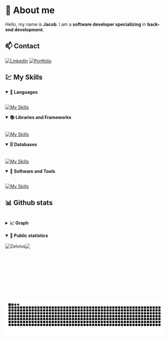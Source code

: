 # 📗 About me

Hello, my name is **Jacob**.
I am a **software developer specializing** in **back-end development**.


## 📫 Contact

[![LinkedIn](https://img.shields.io/badge/LinkedIn-0077B5?style=for-the-badge&logo=linkedin&logoColor=white)](https://www.linkedin.com/in/jacob-j%C3%B8rgensen-851430261/) 
[![Portfolio](https://img.shields.io/badge/Portfolio-FF5722?style=for-the-badge&logo=todoist&logoColor=white)](https://jacob-j.com/)

## 💹 My Skills 

<details open>
  <summary><b>📌 Languages</b></summary>
  <br>

[![My Skills](https://skillicons.dev/icons?i=rust,cs,react&perline=3)](https://skillicons.dev)
</details>

<details open>
  <summary><b>📚 Libraries and Frameworks</b></summary>
  <br>

[![My Skills](https://skillicons.dev/icons?i=vue,dotnet,html,css,bootstrap&perline=3)](https://skillicons.dev)
</details>

<details open>
  <summary><b>🗄️ Databases</b></summary>
  <br>

[![My Skills](https://skillicons.dev/icons?i=postgres,mysql,sqlite&perline=3)](https://skillicons.dev)
</details>

<details open>
  <summary><b>🔧 Software and Tools</b></summary>
  <br>

[![My Skills](https://skillicons.dev/icons?i=linux,windows,docker,git,androidstudio,nodejs,cloudflare&perline=3)](https://skillicons.dev)
</details>

## 📊 Github stats

<br>
<details>
  <summary><b>📈 Graph</b></summary>
  <br>

[![Jacob's github activity graph](https://github-readme-activity-graph.vercel.app/graph?username=Zelvios&bg_color=0a0222&color=b3b3b3&line=157520&point=206541&area=true&hide_border=true)](https://github.com/ashutosh00710/github-readme-activity-graph)
</details>

<br>
<details open>
  <summary><b>🧬 Public statistics</b></summary>
  <br>

  <img align="left" height="180" src="https://github-readme-stats.vercel.app/api/top-langs/?username=Zelvios&layout=compact&theme=tokyonight" alt=Zelvios />
  <img align="left" src="http://github-profile-summary-cards.vercel.app/api/cards/profile-details?username=Zelvios&theme=tokyonight" height="180em" />

</details>
<br>

![Snake Animation](https://raw.githubusercontent.com/Zelvios/Zelvios/output/snake.svg)

